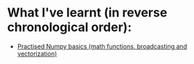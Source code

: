 # What I've learnt (in reverse chronological order):

- [Practised Numpy basics (math functions, broadcasting and vectorization)](Python+Basics+With+Numpy+v3.ipynb)
